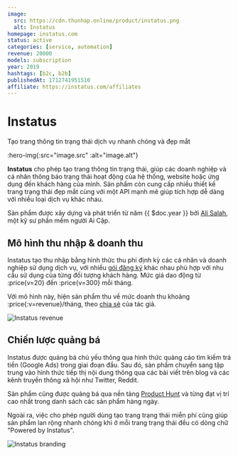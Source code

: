 ```yaml
---
image:
  src: https://cdn.thunhap.online/product/instatus.png
  alt: Instatus
homepage: instatus.com
status: active
categories: [service, automation]
revenue: 20000
models: subscription
year: 2019
hashtags: [b2c, b2b]
publishedAt: 1712741951510
affiliate: https://instatus.com/affiliates
---
```


# Instatus

Tạo trang thông tin trạng thái dịch vụ nhanh chóng và đẹp mắt

:hero-img{:src="image.src" :alt="image.alt"}

__Instatus__ cho phép tạo trang thông tin trạng thái, giúp các doanh nghiệp và cá nhân thông báo trạng thái hoạt động của hệ thống, website hoặc ứng dụng đến khách hàng của mình. Sản phẩm còn cung cấp nhiều thiết kế trang trạng thái đẹp mắt cùng với một API mạnh mẽ giúp tích hợp dễ dàng với nhiều loại dịch vụ khác nhau.

Sản phẩm được xây dựng và phát triển từ năm {{ $doc.year }} bởi [Ali Salah](https://twitter.com/alisalahio), một kỹ sư phần mềm người Ai Cập.

## Mô hình thu nhập & doanh thu

Instatus tạo thu nhập bằng hình thức thu phí định kỳ các cá nhân và doanh nghiệp sử dụng dịch vụ, với nhiều [gói đăng ký](https://instatus.com/pricing) khác nhau phù hợp với nhu cầu sử dụng của từng đối tượng khách hàng. Mức giá dao động từ :price{v=20} đến :price{v=300} mỗi tháng.

Với mô hình này, hiện sản phẩm thu về mức doanh thu khoảng :price{:v=revenue}/tháng, theo [chia sẻ](https://twitter.com/alisalahio/status/1734537107245285554) của tác giả.

![Instatus revenue](https://pbs.twimg.com/media/GBJQJc3XoAAmUW1?format=png)

## Chiến lược quảng bá

Instatus được quảng bá chủ yếu thông qua hình thức quảng cáo tìm kiếm trả tiền (Google Ads) trong giai đoạn đầu. Sau đó, sản phẩm chuyển sang tập trung vào hình thức tiếp thị nội dung thông qua các bài viết trên blog và các kênh truyền thông xã hội như Twitter, Reddit.

Sản phẩm cũng được quảng bá qua nền tảng [Product Hunt](https://www.producthunt.com/posts/instatus) và từng đạt vị trí cao nhất trong danh sách các sản phẩm hàng ngày.

Ngoài ra, việc cho phép người dùng tạo trang trạng thái miễn phí cũng giúp sản phẩm lan rộng nhanh chóng khi ở mỗi trang trạng thái đều có dòng chữ "Powered by Instatus".

![Instatus branding](https://cdn.thunhap.online/product/instatus+marketing.png)
